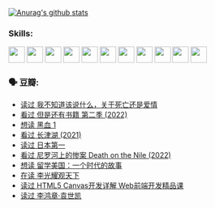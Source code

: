 
[![Anurag's github stats](https://github-readme-stats.vercel.app/api?username=w940853815)](https://github.com/anuraghazra/github-readme-stats)

### Skills:

<code><img height="32" src="https://cdn.jsdelivr.net/npm/simple-icons@v5/icons/python.svg"></code>
<code><img height="32" src="https://cdn.jsdelivr.net/npm/simple-icons@v5/icons/javascript.svg"></code>
<code><img height="32" src="https://cdn.jsdelivr.net/npm/simple-icons@v5/icons/django.svg"></code>
<code><img height="32" src="https://cdn.jsdelivr.net/npm/simple-icons@v5/icons/flask.svg"></code>
<code><img height="32" src="https://cdn.jsdelivr.net/npm/simple-icons@v5/icons/vuetify.svg"></code>
<code><img height="32" src="https://cdn.jsdelivr.net/npm/simple-icons@v5/icons/git.svg"></code>
<code><img height="32" src="https://cdn.jsdelivr.net/npm/simple-icons@v5/icons/docker.svg"></code>
<code><img height="32" src="https://cdn.jsdelivr.net/npm/simple-icons@v5/icons/postgresql.svg"></code>
<code><img height="32" src="https://cdn.jsdelivr.net/npm/simple-icons@v5/icons/elasticsearch.svg"></code>
<code><img height="32" src="https://cdn.jsdelivr.net/npm/simple-icons@v5/icons/macos.svg"></code>
<code><img height="32" src="https://cdn.jsdelivr.net/npm/simple-icons@v5/icons/linux.svg"></code>

### 🗣 豆瓣:

<!-- DOUBAN-ACTIVITIES:START -->
- [读过 我不知道该说什么，关于死亡还是爱情](https://www.douban.com/people/136069238/status/3778409279/?_i=45892389)
- [看过 但是还有书籍 第二季‎ (2022)](https://www.douban.com/people/136069238/status/3778351685/?_i=45892390)
- [想读 黑血 1](https://www.douban.com/people/136069238/status/3772430515/?_i=45892390)
- [看过 长津湖‎ (2021)](https://www.douban.com/people/136069238/status/3770847642/?_i=45892390)
- [读过 日本第一](https://www.douban.com/people/136069238/status/3770375760/?_i=45892390)
- [看过 尼罗河上的惨案 Death on the Nile‎ (2022)](https://www.douban.com/people/136069238/status/3769491950/?_i=45892390)
- [想读 留学美国：一个时代的故事](https://www.douban.com/people/136069238/status/3768550721/?_i=45892390)
- [在读 李光耀观天下](https://www.douban.com/people/136069238/status/3766041312/?_i=45892390)
- [读过 HTML5 Canvas开发详解 Web前端开发精品课](https://www.douban.com/people/136069238/status/3766040143/?_i=45892390)
- [读过 李鸿章·袁世凯](https://www.douban.com/people/136069238/status/3761877441/?_i=45892390)
<!-- DOUBAN-ACTIVITIES:END -->
<!--
**w940853815/w940853815** is a ✨ _special_ ✨ repository because its `README.md` (this file) appears on your GitHub profile.

Here are some ideas to get you started:

- 🔭 I’m currently working on ...
- 🌱 I’m currently learning ...
- 👯 I’m looking to collaborate on ...
- 🤔 I’m looking for help with ...
- 💬 Ask me about ...
- 📫 How to reach me: ...
- 😄 Pronouns: ...
- ⚡ Fun fact: ...
-->
